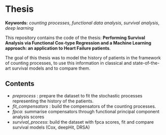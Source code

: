 # Thesis

**Keywords:** *counting processes*, *functional data analysis*, *survival analysis*, *deep learning*


This repository contains the code of the thesis: **Performing Survival Analysis via Functional Cox-type Regression and a Machine Learning approach: an application to Heart Failure patients**.

The goal of this thesis was to model the history of patients in the framework of counting processes, to use this information in classical and state-of-the-art survival models and to compare them.


## Contents

- *preprocess* : prepare the dataset to fit the stochastic processes representing the history of the patients.
- *fit_compensators* :   build the compensators of the counting processes.
- *fpca*: summarise compensators through functional principal component analysis scores
- *survival_process*: build the dataset with fpca scores, fit and compare survival models (Cox, deepHit, DRSA)